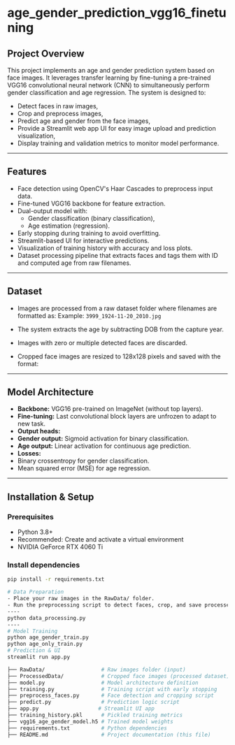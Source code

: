# age_gender_prediction_vgg16_finetuning

## Project Overview

This project implements an age and gender prediction system based on face images. It leverages transfer learning by fine-tuning a pre-trained VGG16 convolutional neural network (CNN) to simultaneously perform gender classification and age regression. The system is designed to:

- Detect faces in raw images,
- Crop and preprocess images,
- Predict age and gender from the face images,
- Provide a Streamlit web app UI for easy image upload and prediction visualization,
- Display training and validation metrics to monitor model performance.

---

## Features

- Face detection using OpenCV's Haar Cascades to preprocess input data.
- Fine-tuned VGG16 backbone for feature extraction.
- Dual-output model with:
  - Gender classification (binary classification),
  - Age estimation (regression).
- Early stopping during training to avoid overfitting.
- Streamlit-based UI for interactive predictions.
- Visualization of training history with accuracy and loss plots.
- Dataset processing pipeline that extracts faces and tags them with ID and computed age from raw filenames.

---

## Dataset

- Images are processed from a raw dataset folder where filenames are formatted as:
Example: `3999_1924-11-20_2010.jpg`

- The system extracts the age by subtracting DOB from the capture year.
- Images with zero or multiple detected faces are discarded.
- Cropped face images are resized to 128x128 pixels and saved with the format:

---

## Model Architecture

- **Backbone:** VGG16 pre-trained on ImageNet (without top layers).
- **Fine-tuning:** Last convolutional block layers are unfrozen to adapt to new task.
- **Output heads:**
- **Gender output:** Sigmoid activation for binary classification.
- **Age output:** Linear activation for continuous age prediction.
- **Losses:**
- Binary crossentropy for gender classification.
- Mean squared error (MSE) for age regression.

---

## Installation & Setup

### Prerequisites

- Python 3.8+
- Recommended: Create and activate a virtual environment
- NVIDIA GeForce RTX 4060 Ti

### Install dependencies

```bash
pip install -r requirements.txt

# Data Preparation
- Place your raw images in the RawData/ folder.
- Run the preprocessing script to detect faces, crop, and save processed images
----
python data_processing.py
----
# Model Training
python age_gender_train.py
python age_only_train.py
# Prediction & UI
streamlit run app.py

├── RawData/                  # Raw images folder (input)
├── ProcessedData/            # Cropped face images (processed dataset)
├── model.py                  # Model architecture definition
├── training.py               # Training script with early stopping
├── preprocess_faces.py       # Face detection and cropping script
├── predict.py                # Prediction logic script
├── app.py                   # Streamlit UI app
├── training_history.pkl      # Pickled training metrics
├── vgg16_age_gender_model.h5 # Trained model weights
├── requirements.txt          # Python dependencies
├── README.md                 # Project documentation (this file)



